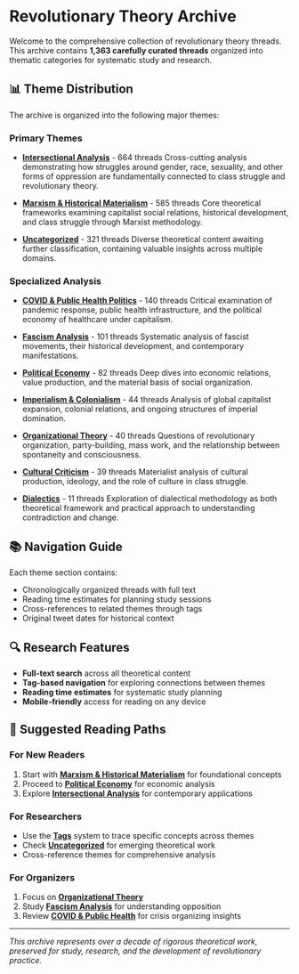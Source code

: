# Revolutionary Theory Archive

Welcome to the comprehensive collection of revolutionary theory threads. This archive contains **1,363 carefully curated threads** organized into thematic categories for systematic study and research.

## 📊 Theme Distribution

The archive is organized into the following major themes:

### Primary Themes

- **[Intersectional Analysis](../intersectional/)** - 664 threads
  Cross-cutting analysis demonstrating how struggles around gender, race, sexuality, and other forms of oppression are fundamentally connected to class struggle and revolutionary theory.

- **[Marxism & Historical Materialism](../marxism/)** - 585 threads
  Core theoretical frameworks examining capitalist social relations, historical development, and class struggle through Marxist methodology.

- **[Uncategorized](../uncategorized/)** - 321 threads
  Diverse theoretical content awaiting further classification, containing valuable insights across multiple domains.

### Specialized Analysis

- **[COVID & Public Health Politics](../covid/)** - 140 threads
  Critical examination of pandemic response, public health infrastructure, and the political economy of healthcare under capitalism.

- **[Fascism Analysis](../fascism/)** - 101 threads
  Systematic analysis of fascist movements, their historical development, and contemporary manifestations.

- **[Political Economy](../economy/)** - 82 threads
  Deep dives into economic relations, value production, and the material basis of social organization.

- **[Imperialism & Colonialism](../imperialism/)** - 44 threads
  Analysis of global capitalist expansion, colonial relations, and ongoing structures of imperial domination.

- **[Organizational Theory](../organizing/)** - 40 threads
  Questions of revolutionary organization, party-building, mass work, and the relationship between spontaneity and consciousness.

- **[Cultural Criticism](../culture/)** - 39 threads
  Materialist analysis of cultural production, ideology, and the role of culture in class struggle.

- **[Dialectics](../dialectics/)** - 11 threads
  Exploration of dialectical methodology as both theoretical framework and practical approach to understanding contradiction and change.

## 📚 Navigation Guide

Each theme section contains:
- Chronologically organized threads with full text
- Reading time estimates for planning study sessions
- Cross-references to related themes through tags
- Original tweet dates for historical context

## 🔍 Research Features

- **Full-text search** across all theoretical content
- **Tag-based navigation** for exploring connections between themes
- **Reading time estimates** for systematic study planning
- **Mobile-friendly** access for reading on any device

## 📖 Suggested Reading Paths

### For New Readers
1. Start with **[Marxism & Historical Materialism](../marxism/)** for foundational concepts
2. Proceed to **[Political Economy](../economy/)** for economic analysis
3. Explore **[Intersectional Analysis](../intersectional/)** for contemporary applications

### For Researchers
- Use the **[Tags](../tags/)** system to trace specific concepts across themes
- Check **[Uncategorized](../uncategorized/)** for emerging theoretical work
- Cross-reference themes for comprehensive analysis

### For Organizers
1. Focus on **[Organizational Theory](../organizing/)**
2. Study **[Fascism Analysis](../fascism/)** for understanding opposition
3. Review **[COVID & Public Health](../covid/)** for crisis organizing insights

---

*This archive represents over a decade of rigorous theoretical work, preserved for study, research, and the development of revolutionary practice.*